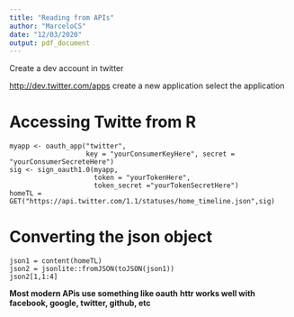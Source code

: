 ```yaml
---
title: "Reading from APIs"
author: "MarceloCS"
date: "12/03/2020"
output: pdf_document
---
```

Create a dev account in twitter

http://dev.twitter.com/apps
create a new application
select the application

# Accessing Twitte from R
```{r}
myapp <- oauth_app("twitter",
                   key = "yourConsumerKeyHere", secret = "yourConsumerSecreteHere")
sig <- sign_oauth1.0(myapp,
                     token = "yourTokenHere",
                     token_secret ="yourTokenSecretHere")
homeTL = GET("https://api.twitter.com/1.1/statuses/home_timeline.json",sig)

```

# Converting the json object
```{r}
json1 = content(homeTL)
json2 = jsonlite::fromJSON(toJSON(json1))
json2[1,1:4]

```

**Most modern APis use something like oauth**
**httr works well with facebook, google, twitter, github, etc**

